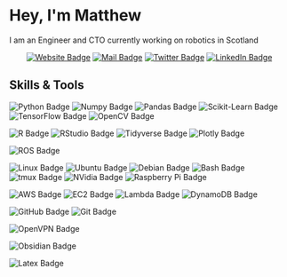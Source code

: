 # Hey, I'm Matthew

I am an Engineer and CTO currently working on robotics in Scotland

<div align="center">

[![Website Badge](https://img.shields.io/badge/-Blog-47CCCC?style=flat&logo=Google-Chrome&logoColor=white&link=https://mshields.name/)](https://mshields.name/)  [![Mail Badge](https://img.shields.io/badge/-email-47CCCC?style=flat&logo=GMail&logoColor=white&link=mailto:matthew.shields.1986@gmail.com)](mailto:matthew.shields.1986@gmail.com)  [![Twitter Badge](https://img.shields.io/badge/-@MShields_esq-1ca0f1?style=flat&labelColor=1ca0f1&logo=twitter&logoColor=white&link=https://twitter.com/MShields_esq)](https://twitter.com/MShields_esq)  [![LinkedIn Badge](https://img.shields.io/badge/-LinkedIn-blue?style=flat&logo=Linkedin&logoColor=white&link=https://www.linkedin.com/in/matthew-harry-shields/)](https://www.linkedin.com/in/matthew-harry-shields/)

</div>

## Skills & Tools
![Python Badge](https://img.shields.io/badge/-Python-blue?style=flat&logo=Python&logoColor=white)
![Numpy Badge](https://img.shields.io/badge/-Numpy-blue?style=flat&logo=Numpy&logoColor=white)
![Pandas Badge](https://img.shields.io/badge/-Pandas-blue?style=flat&logo=Pandas&logoColor=white)
![Scikit-Learn Badge](https://img.shields.io/badge/-sklearn-blue?style=flat&logo=scikitlearn&logoColor=white)
![TensorFlow Badge](https://img.shields.io/badge/-TensorFlow-blue?style=flat&logo=TensorFlow&logoColor=white)
![OpenCV Badge](https://img.shields.io/badge/-OpenCV-blue?style=flat&logo=OpenCV&logoColor=white)

![R Badge](https://img.shields.io/badge/-R-blue?style=flat&logo=R&logoColor=white)
![RStudio Badge](https://img.shields.io/badge/-RStudio-blue?style=flat&logo=RStudio&logoColor=white)
![Tidyverse Badge](https://img.shields.io/badge/-Tidyverse-blue?style=flat&logo=Tidyverse&logoColor=white)
![Plotly Badge](https://img.shields.io/badge/-Plotly-blue?style=flat&logo=Plotly&logoColor=white)

![ROS Badge](https://img.shields.io/badge/-ROS-blue?style=flat&logo=ROS&logoColor=white)

![Linux Badge](https://img.shields.io/badge/-Linux-blue?style=flat&logo=Linux&logoColor=white)
![Ubuntu Badge](https://img.shields.io/badge/-Ubuntu-blue?style=flat&logo=Ubuntu&logoColor=white)
![Debian Badge](https://img.shields.io/badge/-Debian-blue?style=flat&logo=Debian&logoColor=white)
![Bash Badge](https://img.shields.io/badge/-GNU%20Bash-blue?style=flat&logo=GNU%20Bash&logoColor=white)
![tmux Badge](https://img.shields.io/badge/-tmux-blue?style=flat&logo=tmux&logoColor=white)
![NVidia Badge](https://img.shields.io/badge/-NVidia-blue?style=flat&logo=NVidia&logoColor=white)
![Raspberry Pi Badge](https://img.shields.io/badge/-Raspberry%20Pi-blue?style=flat&logo=Raspberry%20Pi&logoColor=white)

![AWS Badge](https://img.shields.io/badge/-Amazon%20AWS-blue?style=flat&logo=Amazon%20AWS&logoColor=white)
![EC2 Badge](https://img.shields.io/badge/-Amazon%20EC2-blue?style=flat&logo=Amazon%20EC2&logoColor=white)
![Lambda Badge](https://img.shields.io/badge/-AWS%20Lambda-blue?style=flat&logo=AWS%20Lambda&logoColor=white)
![DynamoDB Badge](https://img.shields.io/badge/-Amazon%20DynamoDB-blue?style=flat&logo=Amazon%20DynamoDB&logoColor=white)

![GitHub Badge](https://img.shields.io/badge/-GitHub-blue?style=flat&logo=GitHub&logoColor=white)
![Git Badge](https://img.shields.io/badge/-Git-blue?style=flat&logo=Git&logoColor=white)

![OpenVPN Badge](https://img.shields.io/badge/-OpenVPN-blue?style=flat&logo=OpenVPN&logoColor=white)

![Obsidian Badge](https://img.shields.io/badge/-Obsidian-blue?style=flat&logo=Obsidian&logoColor=white)

![Latex Badge](https://img.shields.io/badge/-Latex-blue?style=flat&logo=latex&logoColor=white)

<!--
https://github.com/mawady/mawady/blob/main/README.md
-->

<!--
**MShields1986/MShields1986** is a ✨ _special_ ✨ repository because its `README.md` (this file) appears on your GitHub profile.

Here are some ideas to get you started:

- 🔭 I’m currently working on ...
- 🌱 I’m currently learning ...
- 👯 I’m looking to collaborate on ...
- 🤔 I’m looking for help with ...
- 💬 Ask me about ...
- 📫 How to reach me: ...
- 😄 Pronouns: ...
- ⚡ Fun fact: ...
-->
